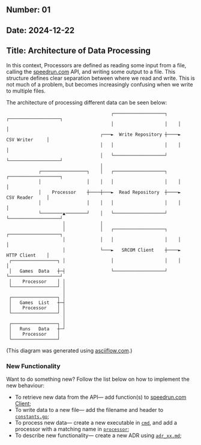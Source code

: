 ## Number: 01

## Date: 2024-12-22

## Title: Architecture of Data Processing

In this context, Processors are defined as reading some input from a file, calling
the [speedrun.com](https://www.speedrun.com) API, and writing some output to a file.
This structure defines clear separation between where we read and write. This is not
much of a problem, but becomes increasingly confusing when we write to multiple files.

The architecture of processing different data can be seen below:

```
                                       ┌───────────────────┐    ┌───────────────────┐
                                       │                   │    │                   │
                                   ┌───►  Write Repository ┼────►    CSV Writer     │
                                   │   │                   │    │                   │
                                   │   └───────────────────┘    └───────────────────┘
                                   │
            ┌─────────────────┐    │   ┌───────────────────┐    ┌───────────────────┐
            │                 │    │   │                   │    │                   │
            │    Processor    ┼────┼───►  Read Repository  ┼────►    CSV Reader     │
            │                 │    │   │                   │    │                   │
            └────────▲────────┘    │   └───────────────────┘    └───────────────────┘
                     │             │
                     │             │   ┌───────────────────┐    ┌───────────────────┐
                     │             │   │                   │    │                   │
                     │             └───►   SRCOM Client    ┼────►    HTTP Client    │
 ┌─────────────────┐ │                 │                   │    │                   │
 │   Games  Data   ┼─┤                 └───────────────────┘    └───────────────────┘
 │    Processor    │ │
 └─────────────────┘ │
                     │
 ┌─────────────────┐ │
 │   Games  List   ┼─┤
 │    Processor    │ │
 └─────────────────┘ │
                     │
 ┌─────────────────┐ │
 │   Runs   Data   ┼─┘
 │    Processor    │
 └─────────────────┘
```

(This diagram was generated using [asciiflow.com](https://asciiflow.com/#/).)

### New Functionality

Want to do something new? Follow the list below on how to implement the new behaviour:

- To retrieve new data from the API— add function(s) to [speedrun.com Client](../internal/srcom_api/v1.go);
- To write data to a new file— add the filename and header to [`constants.go`](../internal/repository/constants.go);
- To process new data— create a new executable in [`cmd`](../cmd/), and add a processor with a matching name in [`processor`](../internal/processor/);
- To describe new functionality— create a new ADR using [`adr_xx.md`](./adr_xx.md);
